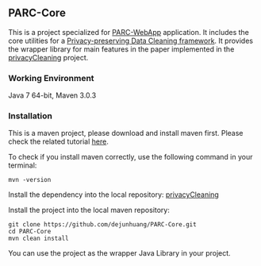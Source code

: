 ## PARC-Core

This is a project specialized for [PARC-WebApp](https://github.com/dejunhuang/PARC-WebApp) application. It includes the core utilities for a [Privacy-preserving Data Cleaning framework](http://macsphere.mcmaster.ca/bitstream/11375/18075/2/gairola_dhruv_201507_msc_computer_science.pdf). It provides the wrapper library for main features in the paper implemented in the [privacyCleaning](https://github.com/dhruvgairola/privacyCleaning) project.

### Working Environment

Java 7 64-bit, Maven 3.0.3

### Installation 

This is a maven project, please download and install maven first. Please check the related tutorial [here](https://maven.apache.org/install.html).

To check if you install maven correctly, use the following command in your terminal:

```
mvn -version
```

Install the dependency into the local repository: [privacyCleaning](https://github.com/dhruvgairola/privacyCleaning)

Install the project into the local maven repository:

```
git clone https://github.com/dejunhuang/PARC-Core.git
cd PARC-Core
mvn clean install
```

You can use the project as the wrapper Java Library in your project.